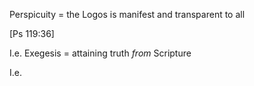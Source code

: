 Perspicuity
= the Logos is manifest and transparent to all


[Ps 119:36]

I.e.  Exegesis = attaining truth _from_ Scripture

I.e.  